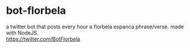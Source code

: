 # bot-florbela
a twitter bot that posts every hour a florbela espanca phrase/verse. made with NodeJS. <br/>
https://twitter.com/BotFlorbela
